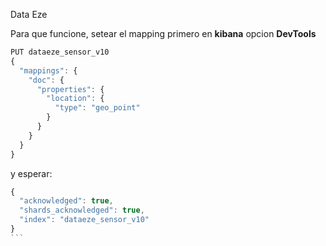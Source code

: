 Data Eze

Para que funcione, setear el mapping primero en **kibana** opcion **DevTools**

```javascript
PUT dataeze_sensor_v10
{
  "mappings": { 
    "doc": {
      "properties": { 
        "location": { 
          "type": "geo_point"
        } 
      } 
    } 
  } 
}
````

y esperar:


````javascript
{
  "acknowledged": true,
  "shards_acknowledged": true,
  "index": "dataeze_sensor_v10"
}
```